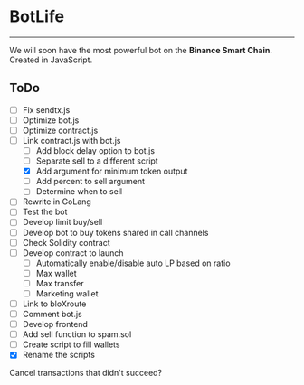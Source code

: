 # BotLife

---

We will soon have the most powerful bot on the **Binance Smart Chain**. Created in JavaScript.

## ToDo

- [ ] Fix sendtx.js
- [ ] Optimize bot.js
- [ ] Optimize contract.js
- [ ] Link contract.js with bot.js
    - [ ] Add block delay option to bot.js
    - [ ] Separate sell to a different script
    - [x] Add argument for minimum token output
    - [ ] Add percent to sell argument
    - [ ] Determine when to sell
- [ ] Rewrite in GoLang
- [ ] Test the bot
- [ ] Develop limit buy/sell
- [ ] Develop bot to buy tokens shared in call channels
- [ ] Check Solidity contract
- [ ] Develop contract to launch
    - [ ] Automatically enable/disable auto LP based on ratio
    - [ ] Max wallet
    - [ ] Max transfer
    - [ ] Marketing wallet
- [ ] Link to bloXroute
- [ ] Comment bot.js
- [ ] Develop frontend
- [ ] Add sell function to spam.sol
- [ ] Create script to fill wallets
- [x] Rename the scripts

Cancel transactions that didn't succeed?